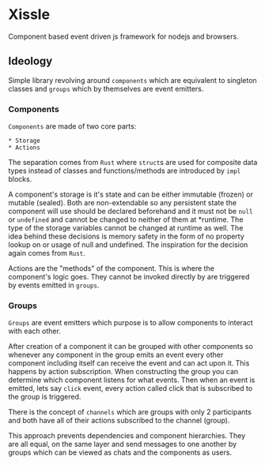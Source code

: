 # Xissle

Component based event driven js framework for nodejs and browsers.

## Ideology

Simple library revolving around `components` which are equivalent to singleton classes and `groups`
which by themselves are event emitters.

### Components

`Components` are made of two core parts:

    * Storage
    * Actions

The separation comes from `Rust` where `struct`s are used for composite data types instead of
classes and functions/methods are introduced by `impl` blocks.

A component's storage is it's state and can be either immutable (frozen) or mutable (sealed).
Both are non-extendable so any persistent state the component will use should be declared beforehand
and it must not be `null` or `undefined` and cannot be changed to neither of them at *runtime.
The type of the storage variables cannot be changed at runtime as well. The idea behind these
decisions is memory safety in the form of no property lookup on or usage of null and undefined.
The inspiration for the decision again comes from `Rust`.

Actions are the "methods" of the component. This is where the component's logic goes. They cannot be
invoked directly by are triggered by events emitted in `groups`.

### Groups

`Groups` are event emitters which purpose is to allow components to interact with each other.

After creation of a component it can be grouped with other components so whenever any component in
the group emits an event every other component including itself can receive the event and can act
upon it. This happens by action subscription. When constructing the group you can determine which
component listens for what events. Then when an event is emitted, lets say `click` event, every
action called click that is subscribed to the group is triggered.

There is the concept of `channels` which are groups with only 2 participants and both have all of
their actions subscribed to the channel (group).

This approach prevents dependencies and component hierarchies. They are all equal, on the same layer
and send messages to one another by groups which can be viewed as chats and the components as users.
